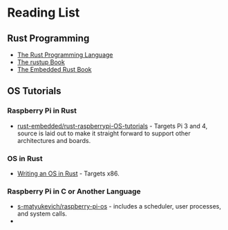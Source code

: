 # Reading List

## Rust Programming

* [The Rust Programming Language](https://doc.rust-lang.org/book/)
* [The rustup Book](https://rust-lang.github.io/rustup/)
* [The Embedded Rust Book](https://rust-embedded.github.io/book/)

## OS Tutorials

### Raspberry Pi in Rust

* [rust-embedded/rust-raspberrypi-OS-tutorials](https://github.com/rust-embedded/rust-raspberrypi-OS-tutorials) - Targets Pi 3 and 4, source is laid out to make it straight forward to support other architectures and boards.

### OS in Rust

* [Writing an OS in Rust](https://os.phil-opp.com) - Targets x86.

### Raspberry Pi in C or Another Language

* [s-matyukevich/raspberry-pi-os](https://github.com/s-matyukevich/raspberry-pi-os) - includes a scheduler, user processes, and system calls.
* []()
